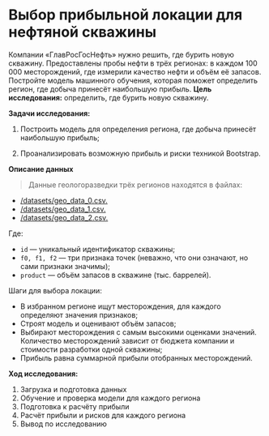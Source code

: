 # Выбор прибыльной локации для нефтяной скважины
Компании «ГлавРосГосНефть» нужно решить, где бурить новую скважину.  Предоставлены пробы нефти в трёх регионах: в каждом 100 000 месторождений, где измерили качество нефти и объём её запасов. Постройте модель машинного обучения, которая поможет определить регион, где добыча принесёт наибольшую прибыль.
**Цель исследования:** определить, где бурить новую скважину.
    
**Задачи исследования:**
1) Построить модель для определения региона, где добыча принесёт наибольшую прибыль;

2) Проанализировать возможную прибыль и риски техникой Bootstrap.

**Описание данных**

>Данные геологоразведки трёх регионов находятся в файлах: 
+ [/datasets/geo_data_0.csv.](https://code.s3.yandex.net/datasets/geo_data_0.csv)
+ [/datasets/geo_data_1.csv.](https://code.s3.yandex.net/datasets/geo_data_1.csv)
+ [/datasets/geo_data_2.csv.](https://code.s3.yandex.net/datasets/geo_data_2.csv)

Где:
+ `id` — уникальный идентификатор скважины;
+ `f0, f1, f2` — три признака точек (неважно, что они означают, но сами признаки значимы);
+ `product` — объём запасов в скважине (тыс. баррелей).

Шаги для выбора локации:

+ В избранном регионе ищут месторождения, для каждого определяют значения признаков;
+ Строят модель и оценивают объём запасов;
+ Выбирают месторождения с самым высокими оценками значений. Количество месторождений зависит от бюджета компании и стоимости разработки одной скважины;
+ Прибыль равна суммарной прибыли отобранных месторождений.

**Ход исследования:**
1. Загрузка и подготовка данных
2. Обучение и проверка модели для каждого региона
3. Подготовка к расчёту прибыли
4. Расчёт прибыли и рисков для каждого региона
5. Вывод по исследованию
